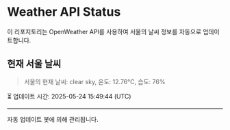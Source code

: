 
# Weather API Status

이 리포지토리는 OpenWeather API를 사용하여 서울의 날씨 정보를 자동으로 업데이트합니다.

## 현재 서울 날씨
> 서울의 현재 날씨: clear sky, 온도: 12.76°C, 습도: 76%

⏳ 업데이트 시간: 2025-05-24 15:49:44 (UTC)

---
자동 업데이트 봇에 의해 관리됩니다.
